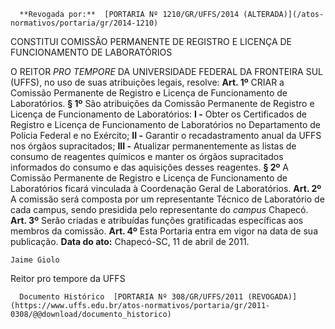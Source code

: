       **Revogada por:**  [PORTARIA Nº 1210/GR/UFFS/2014 (ALTERADA)](/atos-normativos/portaria/gr/2014-1210) 

   CONSTITUI COMISSÃO PERMANENTE DE REGISTRO E LICENÇA DE FUNCIONAMENTO DE LABORATÓRIOS  

 O REITOR *PRO TEMPORE*  DA UNIVERSIDADE FEDERAL DA FRONTEIRA SUL (UFFS), no uso de suas atribuições legais, resolve:   **Art. 1º**  CRIAR a Comissão Permanente de Registro e Licença de Funcionamento de Laboratórios. **§ 1º**  São atribuições da Comissão Permanente de Registro e Licença de Funcionamento de Laboratórios: **I -**  Obter os Certificados de Registro e Licença de Funcionamento de Laboratórios no Departamento de Polícia Federal e no Exército; **II -**  Garantir o recadastramento anual da UFFS nos órgãos supracitados; **III -**  Atualizar permanentemente as listas de consumo de reagentes químicos e manter os órgãos supracitados informados do consumo e das aquisições desses reagentes. **§ 2º**  A Comissão Permanente de Registro e Licença de Funcionamento de Laboratórios ficará vinculada à Coordenação Geral de Laboratórios.   **Art. 2º**  A comissão será composta por um representante Técnico de Laboratório de cada campus, sendo presidida pelo representante do *campus*  Chapecó.   **Art. 3º**  Serão criadas e atribuídas funções gratificadas específicas aos membros da comissão.   **Art. 4º**  Esta Portaria entra em vigor na data de sua publicação.      **Data do ato:** Chapecó-SC, 11 de abril de 2011.   
 

    Jaime Giolo    
 Reitor pro tempore da UFFS 

      Documento Histórico  [PORTARIA Nº 308/GR/UFFS/2011 (REVOGADA)](https://www.uffs.edu.br/atos-normativos/portaria/gr/2011-0308/@@download/documento_historico)     
      